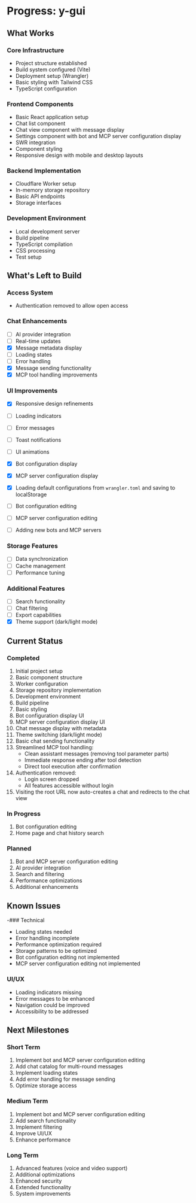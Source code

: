 # Progress: y-gui

## What Works

### Core Infrastructure
- Project structure established
- Build system configured (Vite)
- Deployment setup (Wrangler)
- Basic styling with Tailwind CSS
- TypeScript configuration

### Frontend Components
- Basic React application setup
- Chat list component
- Chat view component with message display
- Settings component with bot and MCP server configuration display
- SWR integration
- Component styling
- Responsive design with mobile and desktop layouts

### Backend Implementation
- Cloudflare Worker setup
- In-memory storage repository
- Basic API endpoints
- Storage interfaces

### Development Environment
- Local development server
- Build pipeline
- TypeScript compilation
- CSS processing
- Test setup

## What's Left to Build

### Access System
- Authentication removed to allow open access

### Chat Enhancements
- [ ] AI provider integration
- [ ] Real-time updates
- [x] Message metadata display
- [ ] Loading states
- [ ] Error handling
- [x] Message sending functionality
- [x] MCP tool handling improvements

### UI Improvements
- [x] Responsive design refinements
- [ ] Loading indicators
- [ ] Error messages
- [ ] Toast notifications
- [ ] UI animations

- [x] Bot configuration display
- [x] MCP server configuration display
- [x] Loading default configurations from `wrangler.toml` and saving to localStorage
- [ ] Bot configuration editing
- [ ] MCP server configuration editing
- [ ] Adding new bots and MCP servers

### Storage Features
- [ ] Data synchronization
- [ ] Cache management
- [ ] Performance tuning

### Additional Features
- [ ] Search functionality
- [ ] Chat filtering
- [ ] Export capabilities
- [x] Theme support (dark/light mode)

## Current Status

### Completed
1. Initial project setup
2. Basic component structure
3. Worker configuration
4. Storage repository implementation
5. Development environment
6. Build pipeline
7. Basic styling
8. Bot configuration display UI
9. MCP server configuration display UI
10. Chat message display with metadata
11. Theme switching (dark/light mode)
12. Basic chat sending functionality
13. Streamlined MCP tool handling:
    - Clean assistant messages (removing tool parameter parts)
    - Immediate response ending after tool detection
    - Direct tool execution after confirmation
14. Authentication removed:
    - Login screen dropped
    - All features accessible without login
15. Visiting the root URL now auto-creates a chat and redirects to the chat view


### In Progress
1. Bot configuration editing
2. Home page and chat history search

### Planned
1. Bot and MCP server configuration editing
2. AI provider integration
3. Search and filtering
4. Performance optimizations
5. Additional enhancements

## Known Issues

-### Technical
- Loading states needed
- Error handling incomplete
- Performance optimization required
- Storage patterns to be optimized
- Bot configuration editing not implemented
- MCP server configuration editing not implemented

### UI/UX
- Loading indicators missing
- Error messages to be enhanced
- Navigation could be improved
- Accessibility to be addressed

## Next Milestones

### Short Term
1. Implement bot and MCP server configuration editing
2. Add chat catalog for multi-round messages
3. Implement loading states
4. Add error handling for message sending
5. Optimize storage access

### Medium Term
1. Implement bot and MCP server configuration editing
2. Add search functionality
3. Implement filtering
4. Improve UI/UX
5. Enhance performance

### Long Term
1. Advanced features (voice and video support)
2. Additional optimizations
3. Enhanced security
4. Extended functionality
5. System improvements
